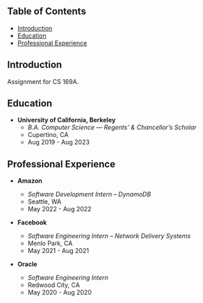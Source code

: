 ## Table of Contents

- [Introduction](#introduction)
- [Education](#education)
- [Professional Experience](#professional-experience)

## Introduction

Assignment for CS 169A.

## Education

- **University of California, Berkeley**
  - *B.A. Computer Science — Regents’ & Chancellor’s Scholar*
  - Cupertino, CA
  - Aug 2019 - Aug 2023

## Professional Experience

- **Amazon**
  - *Software Development Intern – DynamoDB*
  - Seattle, WA
  - May 2022 - Aug 2022

- **Facebook**
  - *Software Engineering Intern – Network Delivery Systems*
  - Menlo Park, CA
  - May 2021 - Aug 2021

- **Oracle**
  - *Software Engineering Intern*
  - Redwood City, CA
  - May 2020 - Aug 2020
